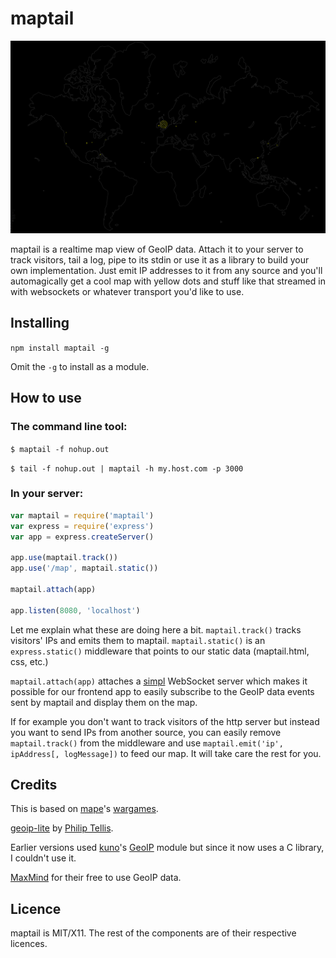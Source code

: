 # maptail

<img src="./example.jpg" border="0" />

maptail is a realtime map view of GeoIP data. Attach it to your server to track visitors, tail a log, pipe to its stdin or use it as a library to build your own implementation. Just emit IP addresses to it from any source and you'll automagically get a cool map with yellow dots and stuff like that streamed in with websockets or whatever transport you'd like to use.

## Installing

`npm install maptail -g`

Omit the `-g` to install as a module.

## How to use

### The command line tool:

`$ maptail -f nohup.out`

`$ tail -f nohup.out | maptail -h my.host.com -p 3000`

### In your server:

```javascript
var maptail = require('maptail')
var express = require('express')
var app = express.createServer()

app.use(maptail.track())
app.use('/map', maptail.static())

maptail.attach(app)

app.listen(8080, 'localhost')
```

Let me explain what these are doing here a bit. `maptail.track()` tracks visitors' IPs and emits them to maptail. `maptail.static()` is an `express.static()` middleware that points to our static data (maptail.html, css, etc.)

`maptail.attach(app)` attaches a [simpl](https://github.com/stagas/simpl) WebSocket server which makes it possible for our frontend app to easily subscribe to the GeoIP data events sent by maptail and display them on the map.

If for example you don't want to track visitors of the http server but instead you want to send IPs from another source, you can easily remove `maptail.track()` from the middleware and use `maptail.emit('ip', ipAddress[, logMessage])` to feed our map. It will take care the rest for you.

## Credits

This is based on [mape](https://github.com/mape)'s [wargames](https://github.com/mape/node-wargames).

[geoip-lite](https://github.com/bluesmoon/node-geoip) by [Philip Tellis](https://github.com/bluesmoon).

Earlier versions used [kuno](https://github.com/kuno)'s [GeoIP](https://github.com/kuno/GeoIP) module but since it now uses a C library, I couldn't use it.

[MaxMind](http://www.maxmind.com/) for their free to use GeoIP data.

## Licence

maptail is MIT/X11. The rest of the components are of their respective licences.
